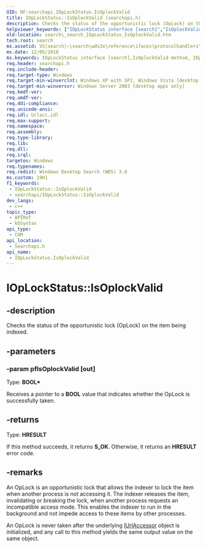 ```yaml
---
UID: NF:searchapi.IOpLockStatus.IsOplockValid
title: IOpLockStatus::IsOplockValid (searchapi.h)
description: Checks the status of the opportunistic lock (OpLock) on the item being indexed.
helpviewer_keywords: ["IOpLockStatus interface [search]","IsOplockValid method","IOpLockStatus.IsOplockValid","IOpLockStatus::IsOplockValid","IsOplockValid","IsOplockValid method [search]","IsOplockValid method [search]","IOpLockStatus interface","_search_IOpLockStatus_IsOplockValid","search._search_IOpLockStatus_IsOplockValid","searchapi/IOpLockStatus::IsOplockValid"]
old-location: search\_search_IOpLockStatus_IsOplockValid.htm
tech.root: search
ms.assetid: VS|search|~\search\wds3x\reference\ifaces\protocolhandlers\ioplockstatus\isoplockvalid.htm
ms.date: 12/05/2018
ms.keywords: IOpLockStatus interface [search],IsOplockValid method, IOpLockStatus.IsOplockValid, IOpLockStatus::IsOplockValid, IsOplockValid, IsOplockValid method [search], IsOplockValid method [search],IOpLockStatus interface, _search_IOpLockStatus_IsOplockValid, search._search_IOpLockStatus_IsOplockValid, searchapi/IOpLockStatus::IsOplockValid
req.header: searchapi.h
req.include-header: 
req.target-type: Windows
req.target-min-winverclnt: Windows XP with SP2, Windows Vista [desktop apps only]
req.target-min-winversvr: Windows Server 2003 [desktop apps only]
req.kmdf-ver: 
req.umdf-ver: 
req.ddi-compliance: 
req.unicode-ansi: 
req.idl: Urlacc.idl
req.max-support: 
req.namespace: 
req.assembly: 
req.type-library: 
req.lib: 
req.dll: 
req.irql: 
targetos: Windows
req.typenames: 
req.redist: Windows Desktop Search (WDS) 3.0
ms.custom: 19H1
f1_keywords:
 - IOpLockStatus::IsOplockValid
 - searchapi/IOpLockStatus::IsOplockValid
dev_langs:
 - c++
topic_type:
 - APIRef
 - kbSyntax
api_type:
 - COM
api_location:
 - Searchapi.h
api_name:
 - IOpLockStatus.IsOplockValid
---
```


# IOpLockStatus::IsOplockValid


## -description

Checks the status of the opportunistic lock (OpLock) on the item being indexed.

## -parameters

### -param pfIsOplockValid [out]

Type: <b>BOOL*</b>

Receives a pointer to a <b>BOOL</b> value that indicates whether the OpLock is successfully taken.

## -returns

Type: <b>HRESULT</b>

If this method succeeds, it returns <b>S_OK</b>. Otherwise, it returns an <b>HRESULT</b> error code.

## -remarks

An OpLock is an opportunistic lock that allows the indexer to lock the item when another process is not accessing it. The indexer releases the item, invalidating or breaking the lock, when another process requests an incompatible access mode. This enables the indexer to run in the background and not impede access to these items by other processes.

An OpLock is never taken after the underlying <a href="/windows/desktop/api/searchapi/nn-searchapi-iurlaccessor">IUrlAccessor</a> object is initialized, and any call to this method yields the same output value on the same object.